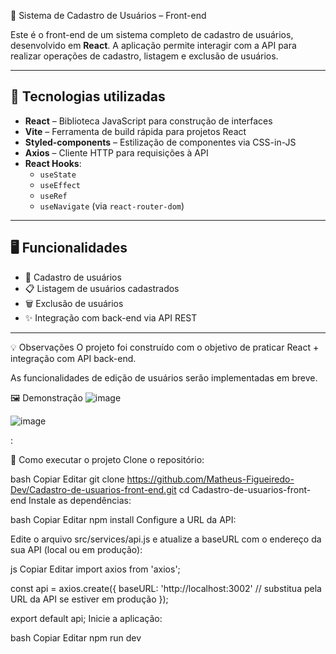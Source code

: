 👤 Sistema de Cadastro de Usuários – Front-end

Este é o front-end de um sistema completo de cadastro de usuários, desenvolvido em **React**. A aplicação permite interagir com a API para realizar operações de cadastro, listagem e exclusão de usuários.

---

## 🚀 Tecnologias utilizadas

- **React** – Biblioteca JavaScript para construção de interfaces
- **Vite** – Ferramenta de build rápida para projetos React
- **Styled-components** – Estilização de componentes via CSS-in-JS
- **Axios** – Cliente HTTP para requisições à API
- **React Hooks**:
  - `useState`
  - `useEffect`
  - `useRef`
  - `useNavigate` (via `react-router-dom`)

---

## 🖥 Funcionalidades

- 📄 Cadastro de usuários
- 📋 Listagem de usuários cadastrados
- 🗑️ Exclusão de usuários
- ✨ Integração com back-end via API REST

---

💡 Observações
O projeto foi construído com o objetivo de praticar React + integração com API back-end.

As funcionalidades de edição de usuários serão implementadas em breve.

🖼 Demonstração
![image](https://github.com/user-attachments/assets/6eb37fdc-d8f9-4c83-b594-81f85aa47335)

![image](https://github.com/user-attachments/assets/f484ee4f-5687-41c0-807b-4aab568fcca6)

:

🚀 Como executar o projeto
Clone o repositório:

bash
Copiar
Editar
git clone https://github.com/Matheus-Figueiredo-Dev/Cadastro-de-usuarios-front-end.git
cd Cadastro-de-usuarios-front-end
Instale as dependências:

bash
Copiar
Editar
npm install
Configure a URL da API:

Edite o arquivo src/services/api.js e atualize a baseURL com o endereço da sua API (local ou em produção):

js
Copiar
Editar
import axios from 'axios';

const api = axios.create({
  baseURL: 'http://localhost:3002' // substitua pela URL da API se estiver em produção
});

export default api;
Inicie a aplicação:

bash
Copiar
Editar
npm run dev
